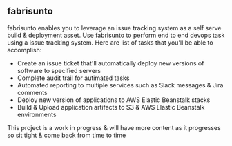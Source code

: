 fabrisunto
----------------------
fabrisunto enables you to leverage an issue tracking system as a self serve build & deployment asset. Use fabrisunto to perform end to end devops task using a issue tracking system. Here are list of tasks that you'll be able to accomplish:
* Create an issue ticket that'll automatically deploy new versions of software to specified servers
* Complete audit trail for autimated tasks
* Automated reporting to multiple services such as Slack messages & Jira comments
* Deploy new version of applications to AWS Elastic Beanstalk stacks
* Build & Upload application artifacts to S3 & AWS Elastic Beanstalk environments

This project is a work in progress & will have more content as it progresses so sit tight & come back from time to time
